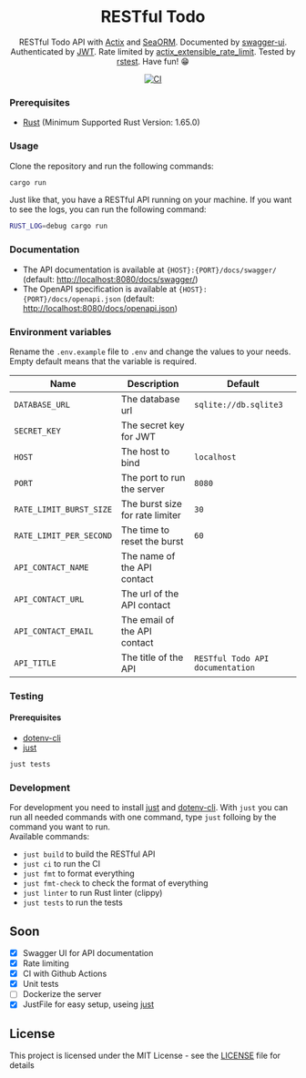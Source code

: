<div align="center">

# RESTful Todo

RESTful Todo API with [Actix](https://actix.rs) and [SeaORM](https://www.sea-ql.org/). Documented by [swagger-ui](https://swagger.io/). Authenticated by [JWT](https://jwt.io/). Rate limited by [actix_extensible_rate_limit](https://crates.io/crates/actix_extensible_rate_limit). Tested by [rstest](https://crates.io/crates/rstest). Have fun! 😁

[![CI](https://github.com/TheAwiteb/restful_todo/actions/workflows/CI.yaml/badge.svg)](https://github.com/TheAwiteb/restful_todo/actions/workflows/CI.yaml)

</div>

### Prerequisites
- [Rust](https://www.rust-lang.org/tools/install) (Minimum Supported Rust Version: 1.65.0)

### Usage
Clone the repository and run the following commands:
```bash
cargo run
```
Just like that, you have a RESTful API running on your machine.
If you want to see the logs, you can run the following command:
```bash
RUST_LOG=debug cargo run
```

### Documentation
- The API documentation is available at `{HOST}:{PORT}/docs/swagger/` (default: <http://localhost:8080/docs/swagger/>)
- The OpenAPI specification is available at `{HOST}:{PORT}/docs/openapi.json` (default: <http://localhost:8080/docs/openapi.json>) 

### Environment variables
Rename the `.env.example` file to `.env` and change the values to your needs. Empty default means that the variable is required.
<!-- Table of enviroment variables -->
| Name | Description | Default |
| --- | --- | --- |
| `DATABASE_URL` | The database url | `sqlite://db.sqlite3` |
| `SECRET_KEY` | The secret key for JWT | ` ` |
| `HOST` | The host to bind | `localhost` |
| `PORT` | The port to run the server | `8080` |
| `RATE_LIMIT_BURST_SIZE` | The burst size for rate limiter | `30` |
| `RATE_LIMIT_PER_SECOND` | The time to reset the burst | `60` |
| `API_CONTACT_NAME` | The name of the API contact | ` ` |
| `API_CONTACT_URL` | The url of the API contact | ` ` |
| `API_CONTACT_EMAIL` | The email of the API contact | ` ` |
| `API_TITLE` | The title of the API | `RESTful Todo API documentation` |

### Testing
#### Prerequisites
- [dotenv-cli](https://pypi.org/project/dotenv-cli/)
- [just](https://github.com/casey/just)
```bash
just tests
```
### Development
For development you need to install [just](https://github.com/casey/just) and [dotenv-cli](https://pypi.org/project/dotenv-cli/).
With `just` you can run all needed commands with one command, type `just` folloing by the command you want to run.<br>
Available commands:
- `just build` to build the RESTful API
- `just ci` to run the CI
- `just fmt` to format everything
- `just fmt-check` to check the format of everything
- `just linter` to run Rust linter (clippy)
- `just tests` to run the tests

## Soon
- [X] Swagger UI for API documentation
- [X] Rate limiting
- [X] CI with Github Actions
- [X] Unit tests
- [ ] Dockerize the server
- [X] JustFile for easy setup, useing [just](https://github.com/casey/just)

## License
This project is licensed under the MIT License - see the [LICENSE](LICENSE) file for details
